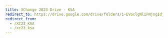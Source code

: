 ```yaml
---
title: XChange 2023 Drive - KSA
redirect_to: https://drive.google.com/drive/folders/1-EVoclgNlIFNjngIdjaXpMqmhRKz94Jz?usp=share_link
redirect_from: 
  - /XC23_KSA
  - /xc23_ksa
---
```

